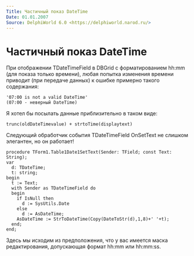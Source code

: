 ```yaml
---
Title: Частичный показ DateTime
Date: 01.01.2007
Source: DelphiWorld 6.0 <https://delphiworld.narod.ru/>
---
```



Частичный показ DateTime
========================

При отображении TDateTimeField в DBGrid с форматированием hh:mm (для
показа только времени), любая попытка изменения времени приводит (при
передаче данных) к ошибке примерно такого содержания:

    '07:00 is not a valid DateTime'
    (07:00 - неверный DateTime)

Я хотел бы посылать данные приблизительно в таком виде:

    trunc(oldDateTimevalue) + strtoTime(displaytext)

Следующий обработчик события TDateTimeField OnSetText не слишком
элегантен, но он работает!

    procedure TForm1.Table1Date1SetText(Sender: TField; const Text: String);
    var
      d: TDateTime;
      t: string;
    begin
      t := Text;
      with Sender as TDateTimeField do 
      begin
        if IsNull then 
          d := SysUtils.Date
        else 
          d := AsDateTime;
        AsDateTime := StrToDateTime(Copy(DateToStr(d),1,8)+' '+t);
      end;
    end;

Здесь мы исходим из предположения, что у вас имеется маска
редактирования, допускающая формат hh:mm или hh:mm:ss.



 
